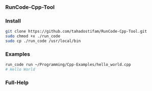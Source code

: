 ### RunCode-Cpp-Tool

### Install

```bash
git clone https://github.com/tahadostifam/RunCode-Cpp-Tool.git
sudo chmod +x ./run_code
sudo cp ./run_code /usr/local/bin
```

### Examples

```bash
run_code run ~/Programming/Cpp-Examples/hello_world.cpp
# Hello World
```

### Full-Help

```txt

```
